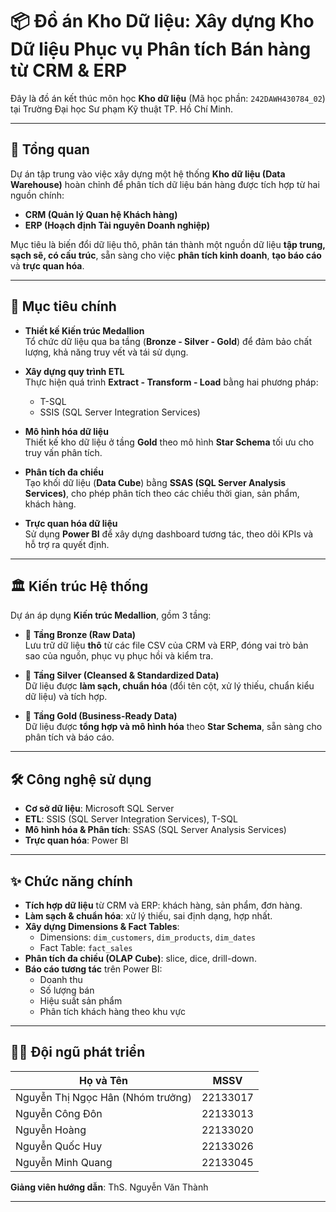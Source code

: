 # 📦 Đồ án Kho Dữ liệu: Xây dựng Kho Dữ liệu Phục vụ Phân tích Bán hàng từ CRM & ERP

Đây là đồ án kết thúc môn học **Kho dữ liệu** (Mã học phần: `242DAWH430784_02`) tại Trường Đại học Sư phạm Kỹ thuật TP. Hồ Chí Minh.

---

## 📝 Tổng quan

Dự án tập trung vào việc xây dựng một hệ thống **Kho dữ liệu (Data Warehouse)** hoàn chỉnh để phân tích dữ liệu bán hàng được tích hợp từ hai nguồn chính:  
- **CRM (Quản lý Quan hệ Khách hàng)**  
- **ERP (Hoạch định Tài nguyên Doanh nghiệp)**  

Mục tiêu là biến đổi dữ liệu thô, phân tán thành một nguồn dữ liệu **tập trung, sạch sẽ, có cấu trúc**, sẵn sàng cho việc **phân tích kinh doanh**, **tạo báo cáo** và **trực quan hóa**.

---

## 🎯 Mục tiêu chính

- **Thiết kế Kiến trúc Medallion**  
  Tổ chức dữ liệu qua ba tầng (**Bronze - Silver - Gold**) để đảm bảo chất lượng, khả năng truy vết và tái sử dụng.

- **Xây dựng quy trình ETL**  
  Thực hiện quá trình **Extract - Transform - Load** bằng hai phương pháp:  
  - T-SQL  
  - SSIS (SQL Server Integration Services)

- **Mô hình hóa dữ liệu**  
  Thiết kế kho dữ liệu ở tầng **Gold** theo mô hình **Star Schema** tối ưu cho truy vấn phân tích.

- **Phân tích đa chiều**  
  Tạo khối dữ liệu (**Data Cube**) bằng **SSAS (SQL Server Analysis Services)**, cho phép phân tích theo các chiều thời gian, sản phẩm, khách hàng.

- **Trực quan hóa dữ liệu**  
  Sử dụng **Power BI** để xây dựng dashboard tương tác, theo dõi KPIs và hỗ trợ ra quyết định.

---

## 🏛️ Kiến trúc Hệ thống

Dự án áp dụng **Kiến trúc Medallion**, gồm 3 tầng:

- 🥉 **Tầng Bronze (Raw Data)**  
  Lưu trữ dữ liệu **thô** từ các file CSV của CRM và ERP, đóng vai trò bản sao của nguồn, phục vụ phục hồi và kiểm tra.

- 🥈 **Tầng Silver (Cleansed & Standardized Data)**  
  Dữ liệu được **làm sạch, chuẩn hóa** (đổi tên cột, xử lý thiếu, chuẩn kiểu dữ liệu) và tích hợp.

- 🥇 **Tầng Gold (Business-Ready Data)**  
  Dữ liệu được **tổng hợp và mô hình hóa** theo **Star Schema**, sẵn sàng cho phân tích và báo cáo.

---

## 🛠️ Công nghệ sử dụng

- **Cơ sở dữ liệu**: Microsoft SQL Server  
- **ETL**: SSIS (SQL Server Integration Services), T-SQL  
- **Mô hình hóa & Phân tích**: SSAS (SQL Server Analysis Services)  
- **Trực quan hóa**: Power BI  

---

## ✨ Chức năng chính

- **Tích hợp dữ liệu** từ CRM và ERP: khách hàng, sản phẩm, đơn hàng.
- **Làm sạch & chuẩn hóa**: xử lý thiếu, sai định dạng, hợp nhất.
- **Xây dựng Dimensions & Fact Tables**:  
  - Dimensions: `dim_customers`, `dim_products`, `dim_dates`  
  - Fact Table: `fact_sales`
- **Phân tích đa chiều (OLAP Cube)**: slice, dice, drill-down.
- **Báo cáo tương tác** trên Power BI:  
  - Doanh thu  
  - Số lượng bán  
  - Hiệu suất sản phẩm  
  - Phân tích khách hàng theo khu vực

---

## 🧑‍💻 Đội ngũ phát triển

| Họ và Tên               | MSSV       |
|-------------------------|------------|
| Nguyễn Thị Ngọc Hân (Nhóm trưởng) | 22133017 |
| Nguyễn Công Đôn         | 22133013   |
| Nguyễn Hoàng            | 22133020   |
| Nguyễn Quốc Huy         | 22133026   |
| Nguyễn Minh Quang       | 22133045   |

**Giảng viên hướng dẫn**: ThS. Nguyễn Văn Thành

---

